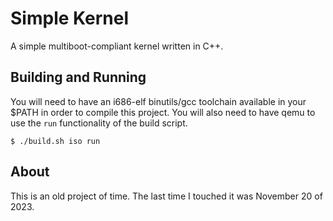 # Simple Kernel

A simple multiboot-compliant kernel written in C++.

## Building and Running

You will need to have an i686-elf binutils/gcc toolchain available in your $PATH in order to compile this project. You will also need to have qemu to use the `run` functionality of the build script.

```console
$ ./build.sh iso run
```

## About

This is an old project of time. The last time I touched it was November 20 of 2023.
